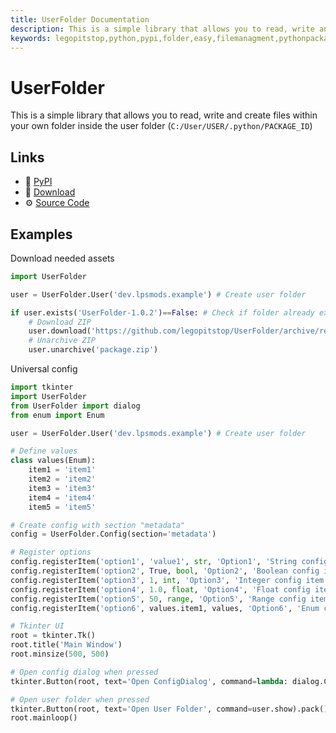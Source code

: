 ```yaml
---
title: UserFolder Documentation
description: This is a simple library that allows you to read, write and create files within your own folder inside the user folder `C:/User/USER/.python/PACKAGE_ID`
keywords: legopitstop,python,pypi,folder,easy,filemanagment,pythonpackage,userfolder
---
```


# UserFolder

This is a simple library that allows you to read, write and create files within your own folder inside the user folder (`C:/User/USER/.python/PACKAGE_ID`)

## Links

- :pie: [PyPI](https://pypi.org/project/UserFolder)
- :file_folder: [Download](https://github.com/legopitstop/UserFolder/releases)
- :gear: [Source Code](https://github.com/legopitstop/UserFolder)

## Examples

Download needed assets

```Python
import UserFolder

user = UserFolder.User('dev.lpsmods.example') # Create user folder

if user.exists('UserFolder-1.0.2')==False: # Check if folder already exists
    # Download ZIP
    user.download('https://github.com/legopitstop/UserFolder/archive/refs/tags/v1.0.2.zip', 'package.zip')
    # Unarchive ZIP
    user.unarchive('package.zip')


```

Universal config

```Python
import tkinter
import UserFolder
from UserFolder import dialog
from enum import Enum

user = UserFolder.User('dev.lpsmods.example') # Create user folder

# Define values
class values(Enum):
    item1 = 'item1'
    item2 = 'item2'
    item3 = 'item3'
    item4 = 'item4'
    item5 = 'item5'

# Create config with section "metadata"
config = UserFolder.Config(section='metadata')

# Register options
config.registerItem('option1', 'value1', str, 'Option1', 'String config item')
config.registerItem('option2', True, bool, 'Option2', 'Boolean config item')
config.registerItem('option3', 1, int, 'Option3', 'Integer config item', from_=0, to=10)
config.registerItem('option4', 1.0, float, 'Option4', 'Float config item', from_=0.0, to=1.0)
config.registerItem('option5', 50, range, 'Option5', 'Range config item')
config.registerItem('option6', values.item1, values, 'Option6', 'Enum config item')

# Tkinter UI
root = tkinter.Tk()
root.title('Main Window')
root.minsize(500, 500)

# Open config dialog when pressed
tkinter.Button(root, text='Open ConfigDialog', command=lambda: dialog.ConfigDialog(parent=root)).pack()

# Open user folder when pressed
tkinter.Button(root, text='Open User Folder', command=user.show).pack()
root.mainloop()
```
